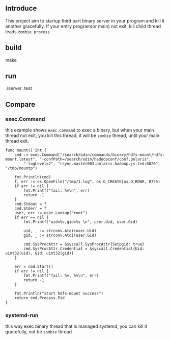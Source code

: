 ## Introduce
This project aim to startup third part binary server in your program and kill it another gracefully. If your entry program(or main) not exit, kill child thread leads `zombie process `

## build
make


## run
./server
.test

## Compare
### exec.Command
this example shows `exec.Command` to exec a binary, but when your main thread not exit, you kill this thread, it will be `zombie` thread, until your main thread exit.
```
func mount() int {
	cmd := exec.Command("/search/odin/commands/binary/hdfs-mount/hdfs-mount.latest", "-confPath=/search/odin/hadoopconf/conf.polaris",
		"-logLevel=2", "rsync.master003.polaris.hadoop.js.ted:8020", "/tmp/mountp")

	fmt.Println(cmd)
	f, err := os.OpenFile("/tmp/1.log", os.O_CREATE|os.O_RDWR, 0755)
	if err != nil {
		fmt.Printf("fail: %v\n", err)
		return -1
	}
	cmd.Stdout = f
	cmd.Stderr = f
	user, err := user.Lookup("root")
	if err == nil {
		fmt.Printf("uid=%s,gid=%s \n", user.Uid, user.Gid)

		uid, _ := strconv.Atoi(user.Uid)
		gid, _ := strconv.Atoi(user.Gid)

		cmd.SysProcAttr = &syscall.SysProcAttr{Setpgid: true}
		cmd.SysProcAttr.Credential = &syscall.Credential{Uid: uint32(uid), Gid: uint32(gid)}
	}

	err = cmd.Start()
	if err != nil {
		fmt.Printf("fail: %v, %v\n", err)
		return -1
	}

	fmt.Println("start hdfs-mount success")
	return cmd.Process.Pid
}
```
### systemd-run
this way exec binary thread that is managed systemd, you can kill it gracefully, not be `zombie` thread
